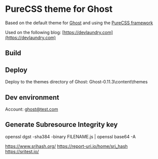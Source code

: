 # PureCSS theme for Ghost 

Based on the default theme for [Ghost](http://github.com/tryghost/ghost/)
and using the [PureCSS framework](http://purecss.io/)

Used on the following blog: [https://devlaundry.com](https://devlaundry.com)

## Build


## Deploy

Deploy to the themes directory of Ghost: Ghost-0.11.3\content\themes


## Dev environment
Account: ghost@test.com


## Generate Subresource Integrity key
openssl dgst -sha384 -binary FILENAME.js | openssl base64 -A

https://www.srihash.org/
https://report-uri.io/home/sri_hash
https://sritest.io/
